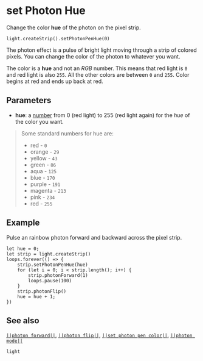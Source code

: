 # set Photon Hue

Change the color **hue** of the photon on the pixel strip.

```sig
light.createStrip().setPhotonPenHue(0)
```

The photon effect is a pulse of bright light moving through a strip of colored pixels.
You can change the color of the photon to whatever you want.

The color is a **hue** and not an _RGB_ number. This means that red light is `0` and red light is also `255`. All the other colors are between `0` and `255`. Color begins at red and ends up back at red.

## Parameters

* **hue**: a [number](/types/number) from 0 (red light) to 255 (red light again) for
the _hue_ of the color you want.
> Some standard numbers for hue are:
> * red - `0`
> * orange - `29`
> * yellow - `43`
> * green - `86`
> * aqua - `125`
> * blue - `170`
> * purple - `191`
> * magenta - `213`
> * pink - `234`
> * red - `255`


## Example

Pulse an rainbow photon forward and backward across the pixel strip.

```blocks
let hue = 0;
let strip = light.createStrip()
loops.forever(() => {
    strip.setPhotonPenHue(hue)
    for (let i = 0; i < strip.length(); i++) {
        strip.photonForward(1)
        loops.pause(100)
    }
    strip.photonFlip()
    hue = hue + 1;
})
```
## See also

[``||photon forward||``](/reference/light/neopixelstrip/photon-forward),
[``||photon flip||``](/reference/light/neopixelstrip/photon-flip),
[``||set photon pen color||``](/reference/light/neopixelstrip/set-photon-pen-color),
[``||photon mode||``](/reference/light/neopixelstrip/set-photon-mode)

```package
light
```

